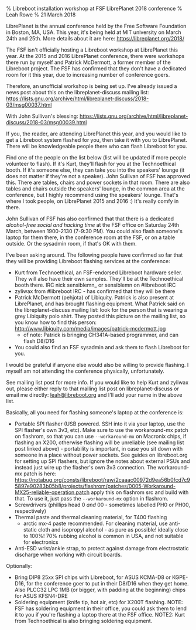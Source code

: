 % Libreboot installation workshop at FSF LibrePlanet 2018 conference
% Leah Rowe
% 21 March 2018

LibrePlanet is the annual conference held by the Free Software Foundation in
Boston, MA, USA. This year, it's being held at MIT university on March 24th
and 25th. More details about it are here:
<https://libreplanet.org/2018/>

The FSF isn't officially hosting a Libreboot workshop at LibrePlanet
this year. At the 2015 and 2016 LibrePlanet conference, there were workshops
there run by myself and Patrick McDermott, a former member of the Libreboot
project. The FSF has confirmed that they don't have a dedicated room for it
this year, due to increasing number of conference goers.

Therefore, an unofficial workshop is being set up. I've already issued a news
post about this on the libreplanet-discuss mailing list:
<https://lists.gnu.org/archive/html/libreplanet-discuss/2018-03/msg00037.html>

With John Sullivan's blessing:
<https://lists.gnu.org/archive/html/libreplanet-discuss/2018-03/msg00039.html>

If you, the reader, are attending LibrePlanet this year, and you would like to
get a Libreboot system flashed for you, then take it with you to LibrePlanet.
There will be knowledgeable people there who can flash Libreboot for you.

Find one of the people on the list below (list will be updated if more people
volunteer to flash). If it's Kurt, they'll flash for you at the Technoethical
booth. If it's someone else, they can take you into the speakers' lounge (it does
not matter if they're not a speaker). John Sullivan of FSF has approved this.
There are tables, chairs and power sockets in that room.
There are also tables and chairs outside the speakers' lounge, in the common
area at the conference, but I highly recommend using the speakers' lounge.
That's where I took people, on LibrePlanet 2015 and 2016 :)
It's really comfy in there.

John Sullivan of FSF has also confirmed that that there is a dedicated
*alcohol-free social and hacking time* at the FSF office on Saturday 24th
March, between 1900-2130 (7-9:30 PM). You could also flash someone's laptop for
them there, in the conference room at the FSF, or on a table outside. Or the
sysadmin room, if that's OK with them.

I've been asking around. The following people have confirmed so far that they
will be providing Libreboot flashing services at the conference:

- Kurt from Technoethical, an FSF-endorsed Libreboot hardware seller. They will
  also have their own samples. They'll be at the Technoethical booth there.
  IRC nick sensiblemn\_ or sensiblemn on #libreboot IRC
- zyliwax from #libreboot IRC - has confirmed that they will be there
- Patrick McDermott (pehjota) of Libiquity. Patrick is also present at
  LibrePlanet, and has brought flashing equipment. What Patrick said on the
  libreplanet-discuss mailing list: look for the person that is wearing a
  grey Libiquity polo shirt. They posted this picture on the mailing list,
  so you know how to find this person:
  <http://www.libiquity.com/media/images/patrick-mcdermott.jpg>
  - of note: Patrick is bringing CH341A-based programmer, and can flash D8/D16
- You could also find an FSF sysadmin and ask them to flash Libreboot for you.

I would be grateful if anyone else would also be willing to provide flashing.
I myself am not attending the conference physically, unfortunately.

See mailing list post for more info. If you would like to help Kurt and
zyliwax out, please either reply to that mailing list post on
libreplanet-discuss or email me directly:
[leah@libreboot.org](mailto:leah@libreboot.org) and I'll add your name in
the above list.

Basically, all you need for flashing someone's laptop at the conference is:

- Portable SPI flasher (USB powered. SSH into it via your laptop, use the SPI
  flasher's own 3v3, etc). Make sure to use the workaround-mx patch on
  flashrom, so that you can use `--workaround-mx` on Macronix chips, if flashing
  an X200, otherwise flashing will be unreliable (see mailing list post linked
  above) - portability is important, in case you sit down with someone in
  a place without power sockets.
  See guides on libreboot.org for setting up SPI flashers, but ignore the notes
  about external PSUs and instead just wire up the flasher's own 3v3 connection.
  The workaround-mx patch is here:
  <https://notabug.org/consts/libreboot/raw/2caaac00972d9ea56b0fcd7c95897e90283b05b8/projects/flashrom/patches/0005-Workaround-MX25-reliable-operation.patch>
  apply this on flashrom src and build with that. To use it, just pass the
  `--workaround-mx` option in flashrom.
- Screwdrivers (phillips head 0 *and* 00 - sometimes labelled PH0 or PH00,
  respectively)
- Thermal paste and thermal cleaning material, for T400 flashing
  - arctic mx-4 paste recommended. For cleaning material, use anti-static cloth
  and isopropyl alcohol - as pure as possible! ideally close to 100%! 70%
  rubbing alcohol is common in USA, and not suitable for electronics
- Anti-ESD wrist/ankle strap, to protect against damage from electrostatic
  discharge when working with circuit boards.

Optionally:

- Bring DIP8 25xx SPI chips with Libreboot, for ASUS KCMA-D8 or KGPE-D16, for the
  conference goer to put in their D8/D16 when they get home. Also PLCC32 LPC
  1MB (or bigger, with padding at the beginning) chips for ASUS KFSN4-DRE
- Soldering equipment (knife tip, hot air, etc) for X200T flashing. NOTE: FSF has
  soldering equipment in their office, you could ask them to lend it to you
  if you're flashing a laptop there at the FSF office. NOTE2: Kurt from
  Technoethical is also bringing soldering equipment.
